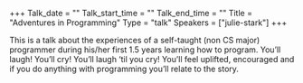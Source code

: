 +++
Talk_date = ""
Talk_start_time = ""
Talk_end_time = ""
Title = "Adventures in Programming"
Type = "talk"
Speakers = ["julie-stark"]
+++

This is a talk about the experiences of a self-taught (non CS major) programmer during his/her first 1.5 years learning how to program. You’ll laugh! You’ll cry! You’ll laugh ‘til you cry! You’ll feel uplifted, encouraged and if you do anything with programming you’ll relate to the story.

